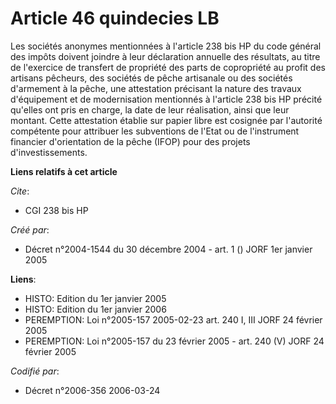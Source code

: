 # Article 46 quindecies LB

Les sociétés anonymes mentionnées à l'article 238 bis HP du code général des impôts doivent joindre à leur déclaration
annuelle des résultats, au titre de l'exercice de transfert de propriété des parts de copropriété au profit des artisans
pêcheurs, des sociétés de pêche artisanale ou des sociétés d'armement à la pêche, une attestation précisant la nature des
travaux d'équipement et de modernisation mentionnés à l'article 238 bis HP précité qu'elles ont pris en charge, la date de
leur réalisation, ainsi que leur montant. Cette attestation établie sur papier libre est cosignée par l'autorité compétente
pour attribuer les subventions de l'Etat ou de l'instrument financier d'orientation de la pêche (IFOP) pour des projets
d'investissements.

**Liens relatifs à cet article**

_Cite_:

  - CGI 238 bis HP

_Créé par_:

  - Décret n°2004-1544 du 30 décembre 2004 - art. 1 () JORF 1er janvier 2005

**Liens**:

  - HISTO: Edition du 1er janvier 2005
  - HISTO: Edition du 1er janvier 2006
  - PEREMPTION: Loi n°2005-157 2005-02-23 art. 240 I, III JORF 24 février 2005
  - PEREMPTION: Loi n°2005-157 du 23 février 2005 - art. 240 (V) JORF 24 février 2005

_Codifié par_:

  - Décret n°2006-356 2006-03-24
